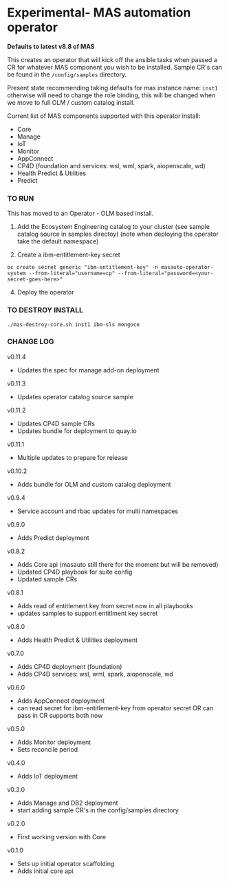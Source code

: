 # Experimental- MAS automation operator

**Defaults to latest v8.8 of MAS**

This creates an operator that will kick off the ansible tasks when passed a CR for whatever MAS component you wish to be installed.
Sample CR's can be found in the `/config/samples` directory.

Present state recommending taking defaults for mas instance name: `inst1` otherwise will need to change the role binding, this will be changed when we move to full OLM / custom catalog install.

Current list of MAS components supported with this operator install:
- Core
- Manage
- IoT
- Monitor
- AppConnect
- CP4D (foundation and services: wsl, wml, spark, aiopenscale, wd)
- Health Predict & Utilities
- Predict

### TO RUN

This has moved to an Operator - OLM based install.

1.  Add the Ecosystem Engineering catalog to your cluster (see sample catalog source in samples directoy)
(note when deploying the operator take the default namespace)

2.  Create a ibm-entitlement-key secret

`oc create secret generic "ibm-entitlement-key" -n masauto-operator-system --from-literal="username=cp" --from-literal="password=<your-secret-goes-here>" `

4.  Deploy the operator


### TO DESTROY INSTALL

`./mas-destroy-core.sh inst1 ibm-sls mongoce`


### CHANGE LOG

v0.11.4
- Updates the spec for manage add-on deployment

v0.11.3
- Updates operator catalog source sample

v0.11.2
- Updates CP4D sample CRs
- Updates bundle for deployment to quay.io

v0.11.1
- Multiple updates to prepare for release

v0.10.2
- Adds bundle for OLM and custom catalog deployment

v0.9.4
- Service account and rbac updates for multi namespaces

v0.9.0
- Adds Predict deployment

v0.8.2
- Adds Core api (masauto still there for the moment but will be removed)
- Updated CP4D playbook for suite config
- Updated sample CRs

v0.8.1
- Adds read of entitlement key from secret now in all playbooks
- updates samples to support entitlment key secret

v0.8.0
- Adds Health Predict & Utilities deployment

v0.7.0
- Adds CP4D deployment (foundation)
- Adds CP4D services: wsl, wml, spark, aiopenscale, wd

v0.6.0
- Adds AppConnect deployment
- can read secret for ibm-entitlement-key from operator secret OR can pass in CR supports both now

v0.5.0
- Adds Monitor deployment
- Sets reconcile period

v0.4.0
- Adds IoT deployment

v0.3.0
- Adds Manage and DB2 deployment
- start adding sample CR's in the config/samples directory

v0.2.0
- First working version with Core

v0.1.0
- Sets up initial operator scaffolding
- Adds initial core api
